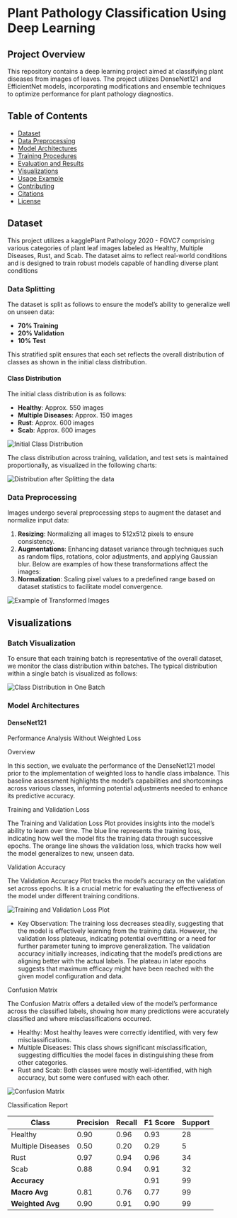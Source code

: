 
# Plant Pathology Classification Using Deep Learning

## Project Overview
This repository contains a deep learning project aimed at classifying plant diseases from images of leaves. The project utilizes DenseNet121 and EfficientNet models, incorporating modifications and ensemble techniques to optimize performance for plant pathology diagnostics.

## Table of Contents
- [Dataset](#dataset)
- [Data Preprocessing](#data-preprocessing)
- [Model Architectures](#model-architectures)
- [Training Procedures](#training-procedures)
- [Evaluation and Results](#evaluation-and-results)
- [Visualizations](#visualizations)
- [Usage Example](#usage-example)
- [Contributing](#contributing)
- [Citations](#citations)
- [License](#license)



## Dataset

This project utilizes a kagglePlant Pathology 2020 - FGVC7 comprising various categories of plant leaf images labeled as Healthy, Multiple Diseases, Rust, and Scab. The dataset aims to reflect real-world conditions and is designed to train robust models capable of handling diverse plant conditions

### Data Splitting

The dataset is split as follows to ensure the model’s ability to generalize well on unseen data:
- **70% Training**
- **20% Validation**
- **10% Test**

This stratified split ensures that each set reflects the overall distribution of classes as shown in the initial class distribution.

#### Class Distribution
The initial class distribution is as follows:
- **Healthy**: Approx. 550 images
- **Multiple Diseases**: Approx. 150 images
- **Rust**: Approx. 600 images
- **Scab**: Approx. 600 images

![Initial Class Distribution](Images/class_distribution.png)

The class distribution across training, validation, and test sets is maintained proportionally, as visualized in the following charts:

![Distribution after Splitting the data](Images/splitDistribution.png)
### Data Preprocessing

Images undergo several preprocessing steps to augment the dataset and normalize input data:

1. **Resizing**: Normalizing all images to 512x512 pixels to ensure consistency.
2. **Augmentations**: Enhancing dataset variance through techniques such as random flips, rotations, color adjustments, and applying Gaussian blur. Below are examples of how these transformations affect the images:
3. **Normalization**: Scaling pixel values to a predefined range based on dataset statistics to facilitate model convergence.

![Example of Transformed Images](Images/batch_visualization.png)

## Visualizations

### Batch Visualization
To ensure that each training batch is representative of the overall dataset, we monitor the class distribution within batches. The typical distribution within a single batch is visualized as follows:

![Class Distribution in One Batch](Images/batch_distribution.png)

### Model Architectures 

#### DenseNet121


Performance Analysis Without Weighted Loss

Overview

In this section, we evaluate the performance of the DenseNet121 model prior to the implementation of weighted loss to handle class imbalance. This baseline assessment highlights the model’s capabilities and shortcomings across various classes, informing potential adjustments needed to enhance its predictive accuracy.

Training and Validation Loss

The Training and Validation Loss Plot provides insights into the model’s ability to learn over time. The blue line represents the training loss, indicating how well the model fits the training data through successive epochs. The orange line shows the validation loss, which tracks how well the model generalizes to new, unseen data.

Validation Accuracy

The Validation Accuracy Plot tracks the model’s accuracy on the validation set across epochs. It is a crucial metric for evaluating the effectiveness of the model under different training conditions.

![Training and Validation Loss Plot](Images/DenseNet_unweighted_loss_plot.png)
- Key Observation: The training loss decreases steadily, suggesting that the model is effectively learning from the training data. However, the validation loss plateaus, indicating potential overfitting or a need for further parameter tuning to improve generalization. The validation accuracy initially increases, indicating that the model’s predictions are aligning better with the actual labels. The plateau in later epochs suggests that maximum efficacy might have been reached with the given model configuration and data.


Confusion Matrix

The Confusion Matrix offers a detailed view of the model’s performance across the classified labels, showing how many predictions were accurately classified and where misclassifications occurred.
- Healthy: Most healthy leaves were correctly identified, with very few misclassifications.
- Multiple Diseases: This class shows significant misclassification, suggesting difficulties the model faces in distinguishing these from other categories.
- Rust and Scab: Both classes were mostly well-identified, with high accuracy, but some were confused with each other.

![Confusion Matrix](Images/DenseNet_unweighted_confusion_plot.png)

Classification Report

| Class            | Precision | Recall | F1 Score | Support |
|------------------|-----------|--------|----------|---------|
| Healthy          | 0.90      | 0.96   | 0.93     | 28      |
| Multiple Diseases| 0.50      | 0.20   | 0.29     | 5       |
| Rust             | 0.97      | 0.94   | 0.96     | 34      |
| Scab             | 0.88      | 0.94   | 0.91     | 32      |
| **Accuracy**     |           |        | 0.91     | 99      |
| **Macro Avg**    | 0.81      | 0.76   | 0.77     | 99      |
| **Weighted Avg** | 0.90      | 0.91   | 0.90     | 99      |

<!-- ## Model Architectures

Detailed customizations are made to the following models to suit specific project needs:

### DenseNet121

Modified to have a custom classifier layer replacing the original fully connected layer to predict four classes.

### EfficientNet B1 & B2

These models are similarly adjusted in their final layers to output four disease categories.

## Training Procedures

Models are trained with a focus on handling class imbalance and optimizing generalization:

- **Loss Function**:  Utilization of Cross-Entropy Loss, class-weighted to mitigate class imbalance effects.
- **Optimizer**: Adam optimizer with an initial learning rate of 0.0001, adjusted by ReduceLROnPlateau on validation loss plateau.
- **Schedulers**: Learning rate adjustments using ReduceLROnPlateau for efficient convergence.

Training involves logging detailed metrics for each epoch to monitor progress and adjust parameters dynamically.

## Evaluation and Results

The models undergo rigorous evaluations using precision, recall, and F1-score metrics, supported by detailed error analysis through confusion matrices:

### Performance Metrics

Performance metrics are extensively discussed, emphasizing class-specific insights and overall model effectiveness.

### Visualizations

We apply Grad-CAM to visualize model decision regions on leaf images, providing insights into model focus areas.

## Usage Example

Here's how to load and use the trained model to predict on new leaf images:

\```python
from torchvision import models
import torch

# Load the model
model = models.densenet121(pretrained=False)
model.load_state_dict(torch.load('path_to_model.pth'))

# Prepare the image
from PIL import Image
from torchvision.transforms import transforms
transform = transforms.Compose([...])
image = Image.open('path_to_leaf_image.jpg').convert('RGB')
input_tensor = transform(image).unsqueeze(0)

# Predict
model.eval()
with torch.no_grad():
    outputs = model(input_tensor)
    _, predicted = outputs.max(1)
    print(f'Predicted class: {predicted.item()}')
\```

## Contributing

Feel free to fork this project, submit pull requests, or send suggestions to improve the code.

## Citations

Please cite this project as follows:

@misc{your_project_name,
  author = {Your Name},
  title = {Project Title},
  year = {2024},
  publisher = {GitHub},
  journal = {GitHub repository},
  howpublished = {\url{https://github.com/your_github}}
}

## License

This project is released under the MIT License. See the LICENSE file for details. -->
